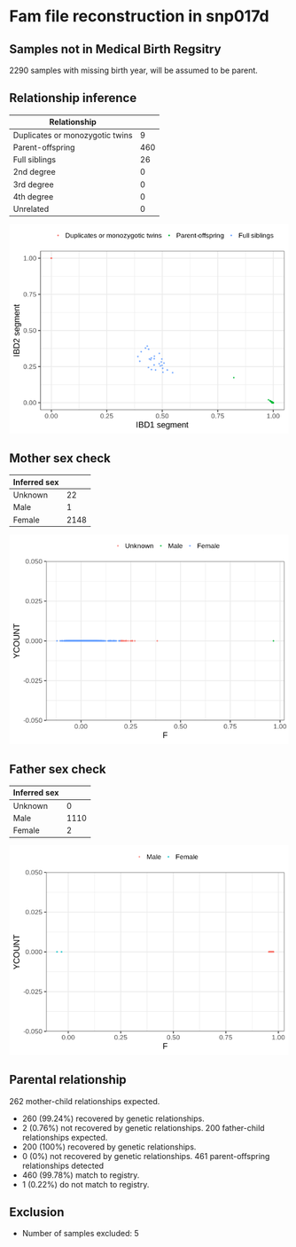 # Fam file reconstruction in snp017d
## Samples not in Medical Birth Regsitry
2290 samples with missing birth year, will be assumed to be parent.
## Relationship inference
| Relationship |   |
| ------------ | - |
| Duplicates or monozygotic twins| 9 |
| Parent-offspring| 460 |
| Full siblings| 26 |
| 2nd degree| 0 |
| 3rd degree| 0 |
| 4th degree| 0 |
| Unrelated| 0 |

![](fam_reconstruction/ibd_plot.png)
## Mother sex check
| Inferred sex |   |
| ------------ | - |
| Unknown | 22 |
| Male | 1 |
| Female | 2148 |

![](fam_reconstruction/mother_sex_plot.png)
## Father sex check
| Inferred sex |   |
| ------------ | - |
| Unknown | 0 |
| Male | 1110 |
| Female | 2 |

![](fam_reconstruction/father_sex_plot.png)
## Parental relationship
262 mother-child relationships expected.
- 260 (99.24%) recovered by genetic relationships.
- 2 (0.76%) not recovered by genetic relationships.
200 father-child relationships expected.
- 200 (100%) recovered by genetic relationships.
- 0 (0%) not recovered by genetic relationships.
461 parent-offspring relationships detected
- 460 (99.78%) match to registry.
- 1 (0.22%) do not match to registry.
## Exclusion
- Number of samples excluded: 5
